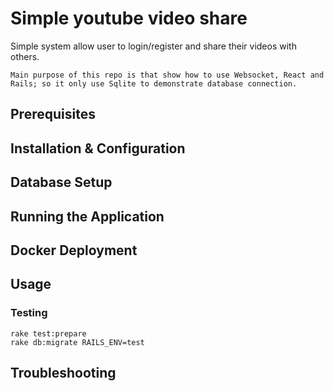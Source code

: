 # Simple youtube video share
Simple system allow user to login/register and share their videos with others.

    Main purpose of this repo is that show how to use Websocket, React and Rails; so it only use Sqlite to demonstrate database connection.

## Prerequisites

## Installation & Configuration

## Database Setup

## Running the Application

## Docker Deployment

## Usage

### Testing
    
    rake test:prepare
    rake db:migrate RAILS_ENV=test

## Troubleshooting
